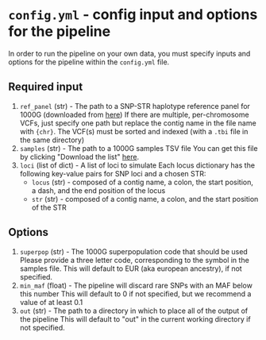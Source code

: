 # `config.yml` - config input and options for the pipeline
In order to run the pipeline on your own data, you must specify inputs and options for the pipeline within the `config.yml` file.
## Required input
1. `ref_panel` (str) - The path to a SNP-STR haplotype reference panel for 1000G (downloaded from [here](http://gymreklab.com/2018/03/05/snpstr_imputation.html))
    If there are multiple, per-chromosome VCFs, just specify one path but replace the contig name in the file name with `{chr}`.
    The VCF(s) must be sorted and indexed (with a `.tbi` file in the same directory)
2. `samples` (str) - The path to a 1000G samples TSV file
    You can get this file by clicking "Download the list" [here](https://www.internationalgenome.org/data-portal/sample).
3. `loci` (list of dict) - A list of loci to simulate
	Each locus dictionary has the following key-value pairs for SNP loci and a chosen STR:
	  - `locus` (str) - composed of a contig name, a colon, the start position, a dash, and the end position of the locus
	  - `str` (str) - composed of a contig name, a colon, and the start position of the STR
## Options
1. `superpop` (str) - The 1000G superpopulation code that should be used
    Please provide a three letter code, corresponding to the symbol in the samples file. This will default to EUR (aka european ancestry), if not specified.
2. `min_maf` (float) - The pipeline will discard rare SNPs with an MAF below this number
	This will default to 0 if not specified, but we recommend a value of at least 0.1
4. `out` (str) - The path to a directory in which to place all of the output of the pipeline
	This will default to "out" in the current working directory if not specified.
